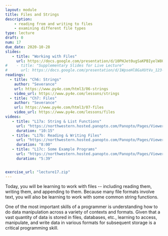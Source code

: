 ```yaml
---
layout: module
title: Files and Strings
description:
    - reading from and writing to files
    - examining different file types
type: lecture
draft: 0
num: 17
due_date: 2020-10-28
slides: 
   - title: "Working with Files"
     url: https://docs.google.com/presentation/d/10PHJet0ugSaKPBIyelW8Gc31C5UjS0yuPI5jFAMEHVY/edit?usp=sharing
#    - title: "Supplementary Slides for Live Lecture"
#      url: https://docs.google.com/presentation/d/1WpseHl8GaXUtVu_123-ZANk6kj1-tpxuvXqQTaU0eps/edit?usp=sharing
readings:
  - title: "Ch6: Strings"
    author: "Severance"
    url: https://www.py4e.com/html3/06-strings
    video_url: https://www.py4e.com/lessons/strings
  - title: "Ch7: Files"
    author: "Severance"
    url: https://www.py4e.com/html3/07-files
    video_url: https://www.py4e.com/lessons/files
videos:
   - title: "L17a: String & List Functions"
     url: "https://northwestern.hosted.panopto.com/Panopto/Pages/Viewer.aspx?id=e125524d-4800-4a54-848a-ac6200326f7e"
     duration: "10:15"
   - title: "L17b: Reading & Writing Files"
     url: "https://northwestern.hosted.panopto.com/Panopto/Pages/Viewer.aspx?id=5641bed4-583f-4979-8e46-ac6200326fc3"
     duration: "8:00"
   - title: "L17c: Some Example Programs"
     url: "https://northwestern.hosted.panopto.com/Panopto/Pages/Viewer.aspx?id=79ff3149-5d1a-4385-a0e1-ac6200327003"
     duration: "5:39"


exercise_url: "lecture17.zip"
---
```



Today, you will be learning to work with files --  including reading them, writing them, and appending to them. Because many file formats involve text, you will also be learning to work with some common string functions.

One of the most important skills of a programmer is understanding how to do data manipulation across a variety of contexts and formats. Given that a vast quantity of data is stored in files, databases, etc., learning to access, manipulate, and write data in various formats for subsequent storage is a critical programming skill.